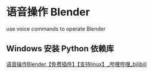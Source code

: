 # 语音操作 Blender
use voice commands to operate Blender

## Windows 安装 Python 依赖库
[语音操作Blender【免费插件】【支持linux】\_哔哩哔哩\_bilibili](https://www.bilibili.com/video/BV12w2CYWEUp/?spm_id_from=333.999.0.0&vd_source=e4cbc5ec88a2d9cfc7450c34eb007abe)
